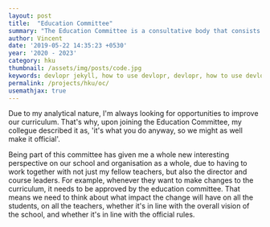 ```yaml
---
layout: post
title:  "Education Committee"
summary: "The Education Committee is a consultative body that consists of both students and teachers. Their most important task is to advise the director of their school about safeguarding and promoting the quality of the curriculum."
author: Vincent
date: '2019-05-22 14:35:23 +0530'
year: '2020 - 2023'
category: hku
thumbnail: /assets/img/posts/code.jpg
keywords: devlopr jekyll, how to use devlopr, devlopr, how to use devlopr-jekyll, devlopr-jekyll tutorial,best jekyll themes
permalink: /projects/hku/oc/
usemathjax: true
---
```



Due to my analytical nature, I'm always looking for opportunities to improve our curriculum. That's why, upon joining the Education Committee, my collegue described it as, 'it's what you do anyway, so we might as well make it official'.

Being part of this committee has given me a whole new interesting perspective on our school and organisation as a whole, due to having to work together with not just my fellow teachers, but also the director and course leaders. For example, whenever they want to make changes to the curriculum, it needs to be approved by the education committee. That means we need to think about what impact the change will have on all the students, on all the teachers, whether it's in line with the overall vision of the school, and whether it's in line with the official rules.

